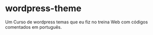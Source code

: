 # wordpress-theme
Um Curso de wordpress temas que eu fiz no treina Web com códigos comentados em português.
